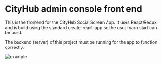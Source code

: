 # CityHub admin console front end

This is the frontend for the CityHub Social Screen App. It uses React/Redux and is build using the standard create-react-app so the usual yarn start can be used.

The backend (server) of this project must be running for the app to function correctly.

![example](https://media.giphy.com/media/8cvdL9i1BFLYoRm9Mr/giphy.gif)
